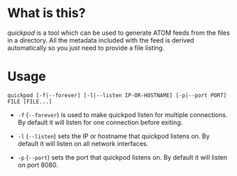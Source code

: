 # What is this?

*quickpod* is a tool which can be used to generate ATOM feeds from the files in
a directory. All the metadata included with the feed is derived automatically
so you just need to provide a file listing.

# Usage

```
quickpod [-f|--forever] [-l|--listen IP-OR-HOSTNAME] [-p|--port PORT] FILE [FILE...]
```

- `-f` (`--forever`) is used to make quickpod listen for multiple connections.
  By default it will listen for one connection before exiting.

- `-l` (`--listen`) sets the IP or hostname that quickpod listens on. By default
  it will listen on all network interfaces.

- `-p` (`--port`) sets the port that quickpod listens on. By default it will listen
  on port 8080.
